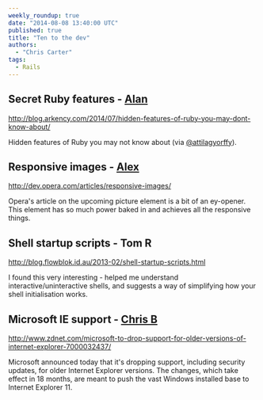 ```yaml
---
weekly_roundup: true
date: "2014-08-08 13:40:00 UTC"
published: true
title: "Ten to the dev"
authors:
  - "Chris Carter"
tags:
  - Rails
---
```


## Secret Ruby features - [Alan](/team#alan-thomas)

http://blog.arkency.com/2014/07/hidden-features-of-ruby-you-may-dont-know-about/

Hidden features of Ruby you may not know about (via [@attilagyorffy](https://twitter.com/attilagyorffy)).

## Responsive images - [Alex](https://twitter.com/AlexanderBobin)

http://dev.opera.com/articles/responsive-images/

Opera's article on the upcoming picture element is a bit of an ey-opener. This element has so much power baked in and achieves all the responsive things.

## Shell startup scripts - Tom R

http://blog.flowblok.id.au/2013-02/shell-startup-scripts.html

I found this very interesting - helped me understand interactive/uninteractive shells, and suggests a way of simplifying how your shell initialisation works.

## Microsoft IE support - [Chris B](https://twitter.com/cblunt)

http://www.zdnet.com/microsoft-to-drop-support-for-older-versions-of-internet-explorer-7000032437/

Microsoft announced today that it's dropping support, including security updates, for older Internet Explorer versions. The changes, which take effect in 18 months, are meant to push the vast Windows installed base to Internet Explorer 11.
